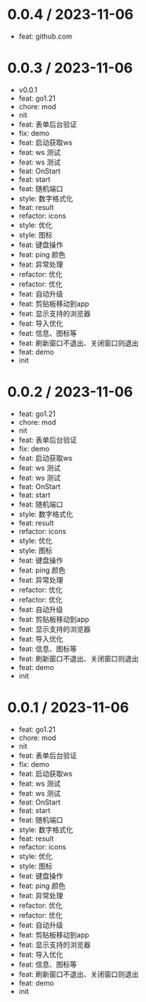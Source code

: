 
0.0.4 / 2023-11-06
==================

* feat: github.com

0.0.3 / 2023-11-06
==================

* v0.0.1
* feat: go1.21
* chore: mod
* nit
* feat: 表单后台验证
* fix: demo
* feat: 启动获取ws
* feat: ws 测试
* feat: ws 测试
* feat: OnStart
* feat: start
* feat: 随机端口
* style: 数字格式化
* feat: result
* refactor: icons
* style: 优化
* style: 图标
* feat: 键盘操作
* feat: ping 颜色
* feat: 异常处理
* refactor: 优化
* refactor: 优化
* feat: 自动升级
* feat: 剪贴板移动到app
* feat: 显示支持的浏览器
* feat: 导入优化
* feat: 信息、图标等
* feat: 刷新窗口不退出、关闭窗口则退出
* feat: demo
* init

0.0.2 / 2023-11-06
==================

* feat: go1.21
* chore: mod
* nit
* feat: 表单后台验证
* fix: demo
* feat: 启动获取ws
* feat: ws 测试
* feat: ws 测试
* feat: OnStart
* feat: start
* feat: 随机端口
* style: 数字格式化
* feat: result
* refactor: icons
* style: 优化
* style: 图标
* feat: 键盘操作
* feat: ping 颜色
* feat: 异常处理
* refactor: 优化
* refactor: 优化
* feat: 自动升级
* feat: 剪贴板移动到app
* feat: 显示支持的浏览器
* feat: 导入优化
* feat: 信息、图标等
* feat: 刷新窗口不退出、关闭窗口则退出
* feat: demo
* init

0.0.1 / 2023-11-06
==================

* feat: go1.21
* chore: mod
* nit
* feat: 表单后台验证
* fix: demo
* feat: 启动获取ws
* feat: ws 测试
* feat: ws 测试
* feat: OnStart
* feat: start
* feat: 随机端口
* style: 数字格式化
* feat: result
* refactor: icons
* style: 优化
* style: 图标
* feat: 键盘操作
* feat: ping 颜色
* feat: 异常处理
* refactor: 优化
* refactor: 优化
* feat: 自动升级
* feat: 剪贴板移动到app
* feat: 显示支持的浏览器
* feat: 导入优化
* feat: 信息、图标等
* feat: 刷新窗口不退出、关闭窗口则退出
* feat: demo
* init
